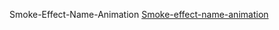 Smoke-Effect-Name-Animation
[Smoke-effect-name-animation](https://prajakta-v-patil.github.io/Smoke-Effect-Name-Animation/)
